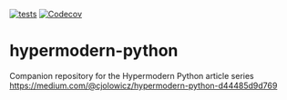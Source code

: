[![tests](https://github.com/cjolowicz/hypermodern-python/workflows/tests/badge.svg)](https://github.com/cjolowicz/hypermodern-python/actions?workflow=tests)
[![Codecov](https://codecov.io/gh/cjolowicz/hypermodern-python/branch/master/graph/badge.svg)](https://codecov.io/gh/cjolowicz/hypermodern-python)

# hypermodern-python

Companion repository for the Hypermodern Python article series<br>
https://medium.com/@cjolowicz/hypermodern-python-d44485d9d769
